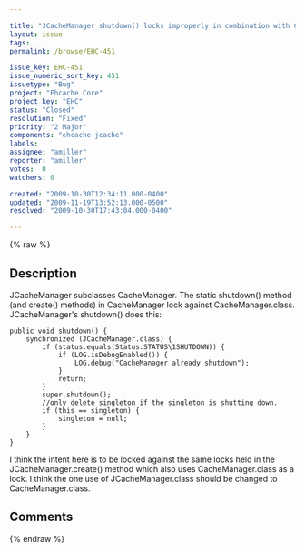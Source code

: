 ```yaml
---

title: "JCacheManager shutdown() locks improperly in combination with CacheManager.shutdown()"
layout: issue
tags: 
permalink: /browse/EHC-451

issue_key: EHC-451
issue_numeric_sort_key: 451
issuetype: "Bug"
project: "Ehcache Core"
project_key: "EHC"
status: "Closed"
resolution: "Fixed"
priority: "2 Major"
components: "ehcache-jcache"
labels: 
assignee: "amiller"
reporter: "amiller"
votes:  0
watchers: 0

created: "2009-10-30T12:34:11.000-0400"
updated: "2009-11-19T13:52:13.000-0500"
resolved: "2009-10-30T17:43:04.000-0400"

---
```




{% raw %}



## Description

<div markdown="1" class="description">

JCacheManager subclasses CacheManager.  The static shutdown() method (and create() methods) in CacheManager lock against CacheManager.class.  JCacheManager's shutdown() does this:

    public void shutdown() {
        synchronized (JCacheManager.class) {
            if (status.equals(Status.STATUS\1SHUTDOWN)) {
                if (LOG.isDebugEnabled()) {
                    LOG.debug("CacheManager already shutdown");
                }
                return;
            }
            super.shutdown();
            //only delete singleton if the singleton is shutting down.
            if (this == singleton) {
                singleton = null;
            }
        }
    }

I think the intent here is to be locked against the same locks held in the JCacheManager.create() method which also uses CacheManager.class as a lock.  I think the one use of JCacheManager.class should be changed to CacheManager.class.


</div>

## Comments



{% endraw %}
